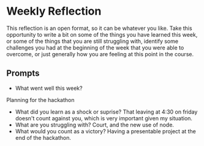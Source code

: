 # Weekly Reflection
This reflection is an open format, so it can be whatever you like. Take this opportunity to write a bit on some of the things you have learned this week, or some of the things that you are still struggling with, identify some challenges you had at the beginning of the week that you were able to overcome, or just generally how you are feeling at this point in the course.

## Prompts
- What went well this week?

Planning for the hackathon
- What did you learn as a shock or suprise?
That leaving at 4:30 on friday doesn't count against you, which is very important given my situation.
- What are you struggling with?
Court, and the new use of node.
- What would you count as a victory?
Having a presentable project at the end of the hackathon.